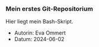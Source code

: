 ### Mein erstes Git-Repositorium

Hier liegt mein Bash-Skript.
- Autorin: Eva Ommert
- Datum: 2024-06-02
